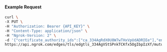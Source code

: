 <!-- Code generated for API Clients. DO NOT EDIT. -->

#### Example Request

```bash
curl \
-X PUT \
-H "Authorization: Bearer {API_KEY}" \
-H "Content-Type: application/json" \
-H "Ngrok-Version: 2" \
-d '{"certificate_authority_ids":["ca_334AgRdX0U8W7wTHxVpUdADRIEe"],"enabled":true}' \
https://api.ngrok.com/edges/tls/edgtls_334AgVStSPnkTCKfx5OgIbpIzXf/mutual_tls
```
